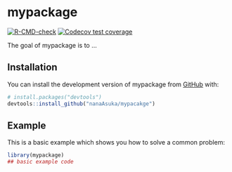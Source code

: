 
# mypackage

<!-- badges: start -->
[![R-CMD-check](https://github.com/nanaAsuka/mypacakge/actions/workflows/R-CMD-check.yaml/badge.svg)](https://github.com/nanaAsuka/mypacakge/actions/workflows/R-CMD-check.yaml)
[![Codecov test coverage](https://codecov.io/gh/nanaAsuka/mypacakge/branch/master/graph/badge.svg)](https://app.codecov.io/gh/nanaAsuka/mypacakge?branch=master)
<!-- badges: end -->

The goal of mypackage is to ...

## Installation

You can install the development version of mypackage from [GitHub](https://github.com/) with:

``` r
# install.packages("devtools")
devtools::install_github("nanaAsuka/mypacakge")
```

## Example

This is a basic example which shows you how to solve a common problem:

``` r
library(mypackage)
## basic example code
```

